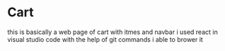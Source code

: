 # Cart
this is basically a web page of cart with itmes and navbar
i used react in visual studio code with the help of git commands i able to brower it 

